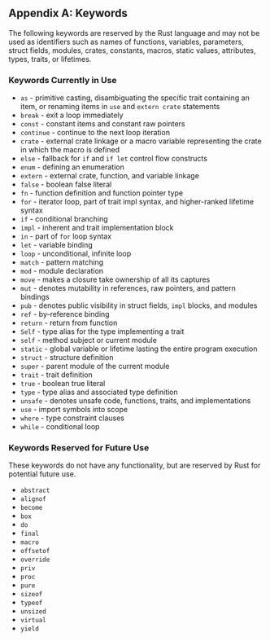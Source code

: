 ## Appendix A: Keywords

The following keywords are reserved by the Rust language and may not be used as
identifiers such as names of functions, variables, parameters, struct fields,
modules, crates, constants, macros, static values, attributes, types, traits,
or lifetimes.

### Keywords Currently in Use

* `as` - primitive casting, disambiguating the specific trait containing an
  item, or renaming items in `use` and `extern crate` statements
* `break` - exit a loop immediately
* `const` - constant items and constant raw pointers
* `continue` - continue to the next loop iteration
* `crate` - external crate linkage or a macro variable representing the crate
  in which the macro is defined
* `else` - fallback for `if` and `if let` control flow constructs
* `enum` - defining an enumeration
* `extern` - external crate, function, and variable linkage
* `false` - boolean false literal
* `fn` - function definition and function pointer type
* `for` - iterator loop, part of trait impl syntax, and higher-ranked lifetime
  syntax
* `if` - conditional branching
* `impl` - inherent and trait implementation block
* `in` - part of `for` loop syntax
* `let` - variable binding
* `loop` - unconditional, infinite loop
* `match` - pattern matching
* `mod` - module declaration
* `move` - makes a closure take ownership of all its captures
* `mut` - denotes mutability in references, raw pointers, and pattern bindings
* `pub` - denotes public visibility in struct fields, `impl` blocks, and modules
* `ref` - by-reference binding
* `return` - return from function
* `Self` - type alias for the type implementing a trait
* `self` - method subject or current module
* `static` - global variable or lifetime lasting the entire program execution
* `struct` - structure definition
* `super` - parent module of the current module
* `trait` - trait definition
* `true` - boolean true literal
* `type` - type alias and associated type definition
* `unsafe` - denotes unsafe code, functions, traits, and implementations
* `use` - import symbols into scope
* `where` - type constraint clauses
* `while` - conditional loop

### Keywords Reserved for Future Use

These keywords do not have any functionality, but are reserved by Rust for
potential future use.

* `abstract`
* `alignof`
* `become`
* `box`
* `do`
* `final`
* `macro`
* `offsetof`
* `override`
* `priv`
* `proc`
* `pure`
* `sizeof`
* `typeof`
* `unsized`
* `virtual`
* `yield`

